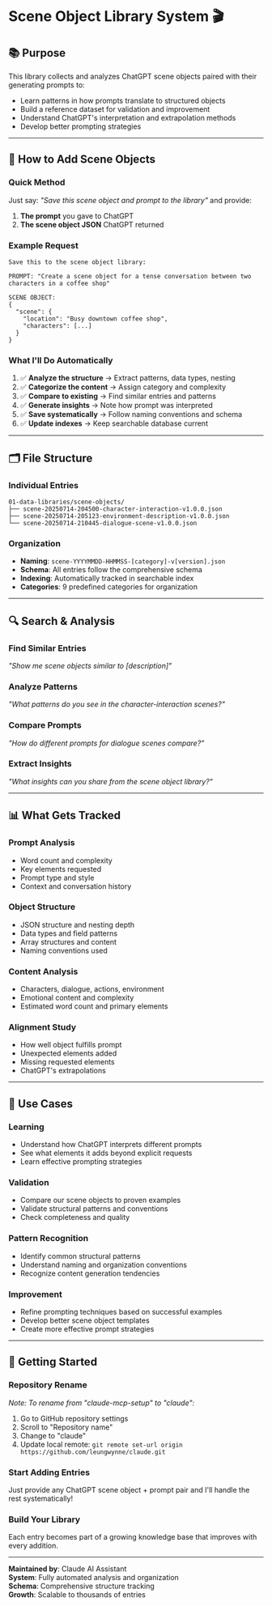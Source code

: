 # Scene Object Library System 🎬

## **📚 Purpose**

This library collects and analyzes ChatGPT scene objects paired with their generating prompts to:
- Learn patterns in how prompts translate to structured objects
- Build a reference dataset for validation and improvement
- Understand ChatGPT's interpretation and extrapolation methods
- Develop better prompting strategies

---

## **🔄 How to Add Scene Objects**

### **Quick Method**
Just say: *"Save this scene object and prompt to the library"* and provide:
1. **The prompt** you gave to ChatGPT
2. **The scene object JSON** ChatGPT returned

### **Example Request**
```
Save this to the scene object library:

PROMPT: "Create a scene object for a tense conversation between two characters in a coffee shop"

SCENE OBJECT: 
{
  "scene": {
    "location": "Busy downtown coffee shop",
    "characters": [...]
  }
}
```

### **What I'll Do Automatically**
1. ✅ **Analyze the structure** → Extract patterns, data types, nesting
2. ✅ **Categorize the content** → Assign category and complexity 
3. ✅ **Compare to existing** → Find similar entries and patterns
4. ✅ **Generate insights** → Note how prompt was interpreted
5. ✅ **Save systematically** → Follow naming conventions and schema
6. ✅ **Update indexes** → Keep searchable database current

---

## **🗂️ File Structure**

### **Individual Entries**
```
01-data-libraries/scene-objects/
├── scene-20250714-204500-character-interaction-v1.0.0.json
├── scene-20250714-205123-environment-description-v1.0.0.json
└── scene-20250714-210445-dialogue-scene-v1.0.0.json
```

### **Organization**
- **Naming**: `scene-YYYYMMDD-HHMMSS-[category]-v[version].json`
- **Schema**: All entries follow the comprehensive schema
- **Indexing**: Automatically tracked in searchable index
- **Categories**: 9 predefined categories for organization

---

## **🔍 Search & Analysis**

### **Find Similar Entries**
*"Show me scene objects similar to [description]"*

### **Analyze Patterns** 
*"What patterns do you see in the character-interaction scenes?"*

### **Compare Prompts**
*"How do different prompts for dialogue scenes compare?"*

### **Extract Insights**
*"What insights can you share from the scene object library?"*

---

## **📊 What Gets Tracked**

### **Prompt Analysis**
- Word count and complexity
- Key elements requested  
- Prompt type and style
- Context and conversation history

### **Object Structure**
- JSON structure and nesting depth
- Data types and field patterns
- Array structures and content
- Naming conventions used

### **Content Analysis**
- Characters, dialogue, actions, environment
- Emotional content and complexity
- Estimated word count and primary elements

### **Alignment Study**
- How well object fulfills prompt
- Unexpected elements added
- Missing requested elements
- ChatGPT's extrapolations

---

## **🎯 Use Cases**

### **Learning**
- Understand how ChatGPT interprets different prompts
- See what elements it adds beyond explicit requests
- Learn effective prompting strategies

### **Validation**
- Compare our scene objects to proven examples
- Validate structural patterns and conventions
- Check completeness and quality

### **Pattern Recognition**
- Identify common structural patterns
- Understand naming and organization conventions
- Recognize content generation tendencies

### **Improvement**
- Refine prompting techniques based on successful examples
- Develop better scene object templates
- Create more effective prompt strategies

---

## **🚀 Getting Started**

### **Repository Rename**
*Note: To rename from "claude-mcp-setup" to "claude":*
1. Go to GitHub repository settings
2. Scroll to "Repository name" 
3. Change to "claude"
4. Update local remote: `git remote set-url origin https://github.com/leungwynne/claude.git`

### **Start Adding Entries**
Just provide any ChatGPT scene object + prompt pair and I'll handle the rest systematically!

### **Build Your Library**
Each entry becomes part of a growing knowledge base that improves with every addition.

---

**Maintained by**: Claude AI Assistant  
**System**: Fully automated analysis and organization  
**Schema**: Comprehensive structure tracking  
**Growth**: Scalable to thousands of entries